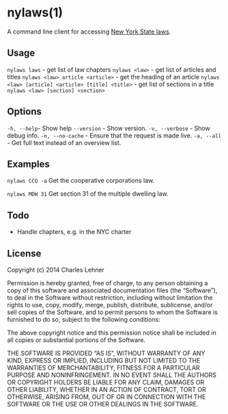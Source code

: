 # nylaws(1)

A command line client for accessing [New York State
laws](http://public.leginfo.state.ny.us/MENUGETF.cgi?COMMONQUERY=LAWS).

## Usage

`nylaws laws` - get list of law chapters
`nylaws <law>` - get list of articles and titles
`nylaws <law> article <article>` - get the heading of an article
`nylaws <law> [article] <article> [title] <title>` -
	get list of sections in a title
`nylaws <law> [section] <section>`

## Options

`-h, --help`- Show help
`--version` - Show version.
`-v, --verbose` - Show debug info.
`-n, --no-cache` - Ensure that the request is made live.
`-a, --all` - Get full text instead of an overview list.

## Examples

`nylaws CCO -a`
Get the cooperative corporations law.

`nylaws MDW 31`
Get section 31 of the multiple dwelling law.

## Todo

- Handle chapters, e.g. in the NYC charter

## License

Copyright (c) 2014 Charles Lehner

Permission is hereby granted, free of charge, to any person obtaining a copy of
this software and associated documentation files (the “Software”), to deal in
the Software without restriction, including without limitation the rights to
use, copy, modify, merge, publish, distribute, sublicense, and/or sell copies of
the Software, and to permit persons to whom the Software is furnished to do so,
subject to the following conditions:

The above copyright notice and this permission notice shall be included in all
copies or substantial portions of the Software.

THE SOFTWARE IS PROVIDED “AS IS”, WITHOUT WARRANTY OF ANY KIND, EXPRESS OR
IMPLIED, INCLUDING BUT NOT LIMITED TO THE WARRANTIES OF MERCHANTABILITY, FITNESS
FOR A PARTICULAR PURPOSE AND NONINFRINGEMENT. IN NO EVENT SHALL THE AUTHORS OR
COPYRIGHT HOLDERS BE LIABLE FOR ANY CLAIM, DAMAGES OR OTHER LIABILITY, WHETHER
IN AN ACTION OF CONTRACT, TORT OR OTHERWISE, ARISING FROM, OUT OF OR IN
CONNECTION WITH THE SOFTWARE OR THE USE OR OTHER DEALINGS IN THE SOFTWARE.
